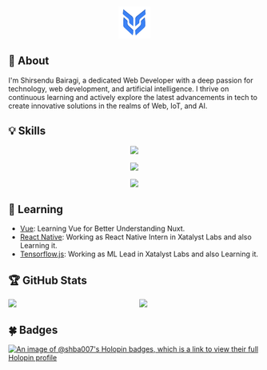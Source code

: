 <p align="center">
  <img src="./Logo.png" lt="Logo" width="64" />
<p>

## 📢 About
I'm Shirsendu Bairagi, a dedicated Web Developer with a deep passion for technology, web development, and artificial intelligence. I thrive on continuous learning and actively explore the latest advancements in tech to create innovative solutions in the realms of Web, IoT, and AI.

<!-- Replace Skiis with Icons -->
## 💡 Skills
<p align="center">
    <img src="https://skillicons.dev/icons?i=html,css,js,ts,python" />
</p>
<p align="center">
<!-- vitest,pinia -->
    <img src="https://skillicons.dev/icons?i=tailwind,vite,vue,nuxt" />
</p>
<!-- notion -->
<p align="center">
    <img src="https://skillicons.dev/icons?i=git,github,vscode,figma" />
</p>

## 🌱 Learning
<!-- - [Blender](https://www.blender.org): Learning Blender to Implement 3D Design in Web and for 3D printing purposes. -->
- [Vue](https://github.com/vuejs/core): Learning Vue for Better Understanding Nuxt.
- [React Native](https://github.com/facebook/react-native): Working as React Native Intern in Xatalyst Labs and also Learning it.
- [Tensorflow.js](https://github.com/tensorflow/tfjs): Working as ML Lead in Xatalyst Labs and also Learning it.


## 🏆 GitHub Stats
<img src="https://github-readme-stats.vercel.app/api?username=shba007&show_icons=true&theme=dark" width="48%" align="right">
<img src="https://streak-stats.demolab.com?user=shba007&mode=daily&theme=dark" width="48%">


## 🍀 Badges
<!-- TODO: Banner Image -->
[![An image of @shba007's Holopin badges, which is a link to view their full Holopin profile](https://holopin.me/shba007)](https://holopin.io/@shba007)

<!---
shba007/shba007 is a ✨ special ✨ repository because its `README.md` (this file) appears on your GitHub profile.
You can click the Preview link to take a look at your changes.
--->
